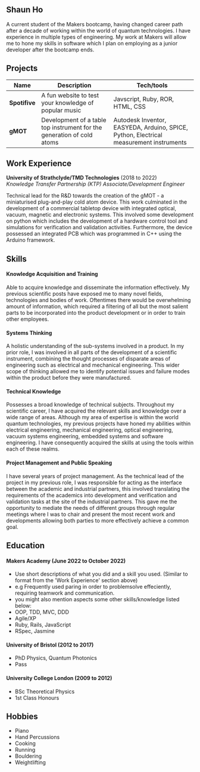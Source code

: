 ## Shaun Ho
A current student of the Makers bootcamp, having changed career path after a decade of working within the world of quantum technologies. I have experience in multiple types of engineering. My work at Makers will allow me to hone my skills in software which I plan on employing as a junior developer after the bootcamp ends. 


## Projects

| Name                         | Description       | Tech/tools        |
| ---------------------------- | ----------------- | ----------------- |
| **Spotifive**            | A fun website to test your knowledge of popular music| Javscript, Ruby, ROR, HTML, CSS |
| **gMOT**                     | Development of a table top instrument for the generation of cold atoms| Autodesk Inventor, EASYEDA, Arduino, SPICE, Python, Electrical measurement instruments|

## Work Experience

**University of Strathclyde/TMD Technologies** (2018 to 2022)  
_Knowledge Transfer Partnership (KTP) Associate/Development Engineer_

Technical lead for the R&D towards the creation of the gMOT - a miniaturised plug-and-play cold atom device. This work culminated in the development of a commercial tabletop device with integrated optical, vacuum, magnetic and electronic systems. This involved some development on python which includes the development of a hardware control tool and simulations for verification and validation activities. Furthermore, the device possessed an integrated PCB which was programmed in C++ using the Arduino framework.

## Skills

#### Knowledge Acquisition and Training
Able to acquire knowledge and disseminate the information effectively. My previous scientific posts have exposed me to many novel fields, technologies and bodies of work. Oftentimes there would be overwhelming amount of information, which required a filtering of all but the most salient parts to be incorporated into the product development or in order to train other employees.

#### Systems Thinking
A holistic understanding of the sub-systems involved in a product. In my prior role, I was involved in all parts of the development of a scientific instrument, combining the thought processes of disparate areas of engineering such as electrical and mechanical engineering. This wider scope of thinking allowed me to identify potential issues and failure modes within the product before they were manufactured.

#### Technical Knowledge
Possesses a broad knowledge of technical subjects. Throughout my scientific career, I have acquired the relevant skills and knowledge over a wide range of areas. Although my area of expertise is within the world quantum technologies, my previous projects have honed my abilities within electrical engineering, mechanical engineering, optical engineering, vacuum systems engineering, embedded systems and software engineering. I have consequently acquired the skills at using the tools within each of these realms. 

#### Project Management and Public Speaking
I have several years of project management. As the technical lead of the project in my previous role, I was responsible for acting as the interface between the academic and industrial partners, this involved translating the requirements of the academics into development and verification and validation tasks at the site of the industrial partners. This gave me the opportunity to mediate the needs of different groups through regular meetings where I was to chair and present the most recent work and developments allowing both parties to more effectively achieve a common goal.

## Education

#### Makers Academy (June 2022 to October 2022)
- Use short descriptions of what you did and a skill you used. (Similar to format from the 'Work Experience' section above)
- e.g Frequently used paring in order to problemsolve effeciently, requiring teamwork and communication.
- you might also mention aspects some other skills/knowledge listed below: 
- OOP, TDD, MVC, DDD
- Agile/XP
- Ruby, Rails, JavaScript
- RSpec, Jasmine

#### University of Bristol (2012 to 2017)

- PhD Physics, Quantum Photonics
- Pass

#### University College London (2009 to 2012)
- BSc Theoretical Physics
- 1st Class Honours

## Hobbies

- Piano 
- Hand Percussions
- Cooking
- Running
- Bouldering
- Weightlifting
